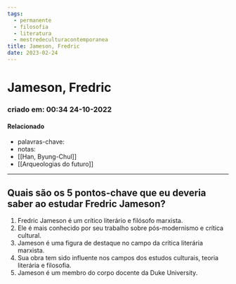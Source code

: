 ```yaml
---
tags:
  - permanente
  - filosofia
  - literatura
  - mestredeculturacontemporanea
title: Jameson, Fredric
date: 2023-02-24
---
```


# Jameson, Fredric

### criado em: 00:34 24-10-2022

#### Relacionado

- palavras-chave: 
- notas:
- [[Han, Byung-Chul]]
- [[Arqueologias do futuro]]
---

## Quais são os 5 pontos-chave que eu deveria saber ao estudar Fredric Jameson?

1. Fredric Jameson é um crítico literário e filósofo marxista.
2. Ele é mais conhecido por seu trabalho sobre pós-modernismo e crítica cultural.
3. Jameson é uma figura de destaque no campo da crítica literária marxista.
4. Sua obra tem sido influente nos campos dos estudos culturais, teoria literária e filosofia.
5. Jameson é um membro do corpo docente da Duke University.
